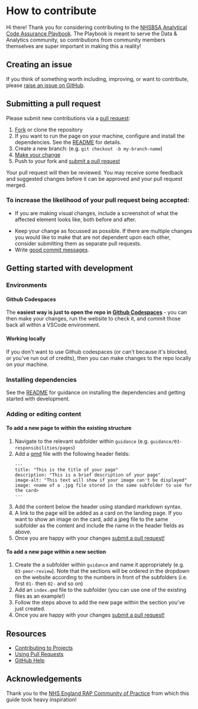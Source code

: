 # How to contribute

Hi there! 
Thank you for considering contributing to the [NHSBSA Analytical Code Assurance Playbook](https://github.com/nhsbsa-data-analytics/code-assurance-playbook/). 
The Playbook is meant to serve the Data & Analytics community, so contributions from community members themselves are super important in making this a reality! 

## Creating an issue

If you think of something worth including, improving, or want to contribute, please [raise an issue on GitHub][issues].

## Submitting a pull request

Please submit new contributions via a [pull request][pr]:

1. [Fork][fork] or clone the repository
1. If you want to run the page on your machine, configure and install the dependencies. 
See the [README](./README.md) for details.
1. Create a new branch: (e.g. `git checkout -b my-branch-name`)
1. [Make your change](#getting-started-with-development)
1. Push to your fork and [submit a pull request][pr]

Your pull request will then be reviewed. 
You may receive some feedback and suggested changes before it can be approved and your pull request merged. 

### To increase the likelihood of your pull request being accepted:

- If you are making visual changes, include a screenshot of what the affected element looks like, both before and after.
<!-- TODO: add a style guide -->
<!-- - Follow the [style guide][style]. -->
- Keep your change as focussed as possible. 
If there are multiple changes you would like to make that are not dependent upon each other, consider submitting them as separate pull requests.
- Write [good commit messages](http://tbaggery.com/2008/04/19/a-note-about-git-commit-messages.html).

## Getting started with development

### Environments
#### Github Codespaces
The **easiest way is just to open the repo in [Github Codespaces](https://github.com/features/codespaces)** - you can then make your changes, run the website to check it, and commit those back all within a VSCode environment.

#### Working locally
If you don't want to use Github codespaces (or can't because it's blocked, or you've run out of credits), then you can make changes to the repo locally on your machine.

### Installing dependencies
See the [README](./README.md) for guidance on installing the dependencies and getting started with development.

### Adding or editing content
#### To add a new page to within the existing structure
1. Navigate to the relevant subfolder within `guidance` (e.g. `guidance/03-responsibilities/pages`)
1. Add a [qmd](https://quarto.org/docs/get-started/hello/rstudio.html) file with the following header fields:
    ```
    ---
    title: "This is the title of your page"
    description: "This is a brief description of your page"
    image-alt: "This text will show if your image can't be displayed"
    image: <name of a .jpg file stored in the same subfolder to use for the card>
    ---
    ```
1. Add the content below the header using standard markdown syntax.
1. A link to the page will be added as a card on the landing page. 
If you want to show an image on the card, add a jpeg file to the same subfolder as the content and include the name in the header fields as above.
1. Once you are happy with your changes [submit a pull request!](#submitting-a-pull-request)

#### To add a new page within a new section
1. Create the a subfolder within `guidance` and name it appropriately (e.g. `03-peer-review`). Note that the sections will be ordered in the dropdown on the website according to the numbers in front of the subfolders (i.e. first `01-` then `02-` and so on)
1. Add an `index.qmd` file to the subfolder (you can use one of the existing files as an example!)
1. Follow the steps above to add the new page within the section you've just created.
1. Once you are happy with your changes [submit a pull request!](#submitting-a-pull-request)

## Resources

- [Contributing to Projects](https://docs.github.com/en/get-started/quickstart/contributing-to-projects)
- [Using Pull Requests](https://help.github.com/articles/using-pull-requests/)
- [GitHub Help](https://help.github.com)

[fork]: https://github.com/nhsbsa-data-analytics/code-assurance-playbook/fork
[pr]: https://github.com/nhsbsa-data-analytics/code-assurance-playbook/pulls
[issues]: https://github.com/nhsbsa-data-analytics/code-assurance-playbook/issues

## Acknowledgements
Thank you to the [NHS England RAP Community of Practice](https://github.com/NHSDigital/rap-community-of-practice/blob/35adb3c15ba3c34fe7d5ab3baede760504ceb7a1/CONTRIBUTE.md) from which this guide took heavy inspiration!